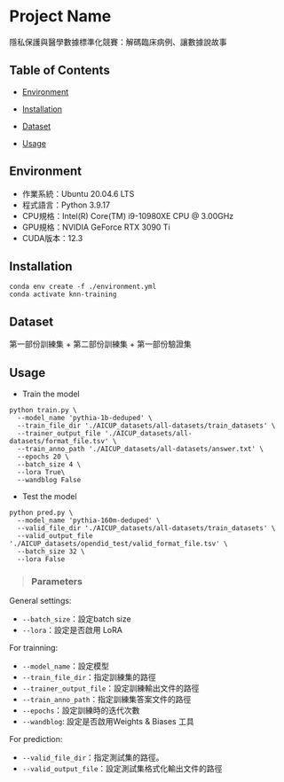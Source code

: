 # Project Name

隱私保護與醫學數據標準化競賽：解碼臨床病例、讓數據說故事

## Table of Contents

- [Environment](#Environment)

- [Installation](#Installation)

- [Dataset](#Dataset)

- [Usage](#Usage)

  


## Environment

- 作業系統：Ubuntu 20.04.6 LTS
- 程式語言：Python 3.9.17
- CPU規格：Intel(R) Core(TM) i9-10980XE CPU @ 3.00GHz
- GPU規格：NVIDIA GeForce RTX 3090 Ti
- CUDA版本：12.3

## Installation

```
conda env create -f ./environment.yml
conda activate knn-training
```

## Dataset

第一部份訓練集 + 第二部份訓練集 + 第一部份驗證集

## Usage

-  Train the model

```
python train.py \
  --model_name 'pythia-1b-deduped' \
  --train_file_dir './AICUP_datasets/all-datasets/train_datasets' \
  --trainer_output_file './AICUP_datasets/all-datasets/format_file.tsv' \
  --train_anno_path './AICUP_datasets/all-datasets/answer.txt' \
  --epochs 20 \
  --batch_size 4 \
  --lora True\
  --wandblog False
```

 -  Test the model

```
python pred.py \
  --model_name 'pythia-160m-deduped' \
  --valid_file_dir './AICUP_datasets/all-datasets/train_datasets' \
  --valid_output_file './AICUP_datasets/opendid_test/valid_format_file.tsv' \
  --batch_size 32 \
  --lora False
```

> ### Parameters

General settings:

- `--batch_size`：設定batch size
- `--lora`：設定是否啟用 LoRA

For trainning:

- `--model_name`：設定模型
- `--train_file_dir`：指定訓練集的路徑
- `--trainer_output_file`：設定訓練輸出文件的路徑
- `--train_anno_path`：指定訓練集答案文件的路徑
- `--epochs`：設定訓練時的迭代次數
- `--wandblog`: 設定是否啟用Weights & Biases 工具

For prediction:

- `--valid_file_dir`：指定測試集的路徑。
- `--valid_output_file`：設定測試集格式化輸出文件的路徑

